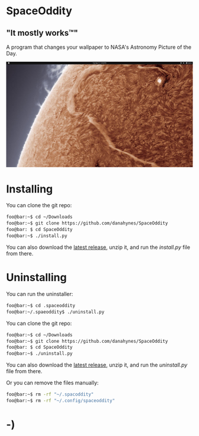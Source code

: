 <!----------------------------------------------------------------------------->
<!-- Filename: README.md                                       /          \  -->
<!-- Project : SpaceOddity                                    |     ()     | -->
<!-- Date    : 09/13/2022                                     |            | -->
<!-- Author  : Dana Hynes                                     |   \____/   | -->
<!-- License : WTFPLv2                                         \          /  -->
<!----------------------------------------------------------------------------->

# SpaceOddity
## "It mostly works™"

A program that changes your wallpaper to NASA's Astronomy Picture of the 
Day.

![](readme_screenshot.jpg)

# Installing

You can clone the git repo:
```bash
foo@bar:~$ cd ~/Downloads
foo@bar:~$ git clone https://github.com/danahynes/SpaceOddity
foo@bar: $ cd SpaceOddity
foo@bar:~$ ./install.py
```

You can also download the
[latest release](http://github.com/danahynes/SpaceOddity/releases/latest), 
unzip it, and run the *install.py* file from there.

# Uninstalling

You can run the uninstaller:
```bash
foo@bar:~$ cd .spaceoddity
foo@bar:~/.spaeoddity$ ./uninstall.py
```

You can clone the git repo:
```bash
foo@bar:~$ cd ~/Downloads
foo@bar:~$ git clone https://github.com/danahynes/SpaceOddity
foo@bar: $ cd SpaceOddity
foo@bar:~$ ./uninstall.py
```
You can also download the
[latest release](http://github.com/danahynes/SpaceOddity/releases/latest), 
unzip it, and run the *uninstall.py* file from there.

Or you can remove the files manually:
``` bash
foo@bar:~$ rm -rf "~/.spacoddity"
foo@bar:~$ rm -rf "~/.config/spaceoddity"
```

# -)
